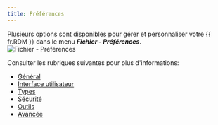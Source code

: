 ```yaml
---
title: Préférences
---
```

Plusieurs options sont disponibles pour gérer et personnaliser votre {{ fr.RDM }} dans le menu ***Fichier - Préférences***.  
![Fichier - Préférences](https://webdevolutions.azureedge.net/docs/fr/rdm/mac/clip4030.png) 

Consulter les rubriques suivantes pour plus d'informations:  

* [Général](/fr/rdm/mac/commands/file/preferences/general/) 
* [Interface utilisateur](/fr/rdm/mac/commands/file/preferences/user-interface/) 
* [Types](/fr/rdm/mac/commands/file/preferences/types/) 
* [Sécurité](/fr/rdm/mac/commands/file/preferences/security/) 
* [Outils](/fr/rdm/mac/commands/file/preferences/tools/) 
* [Avancée](/fr/rdm/mac/commands/file/preferences/advanced-options/) 
